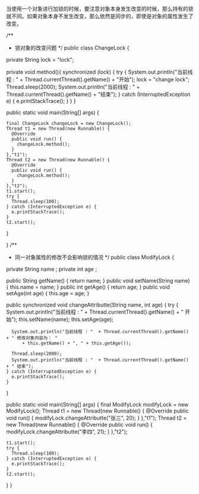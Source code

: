 
当使用一个对象进行加锁的时候，要注意对象本身发生改变的时候，那么持有的锁就不同。如果对象本身不发生改变，那么依然是同步的，即使是对象的属性发生了改变。

/**
 * 锁对象的改变问题
 */
public class ChangeLock {

  private String lock = "lock";

  private void method(){
    synchronized (lock) {
      try {
        System.out.println("当前线程 : "  + Thread.currentThread().getName() + "开始");
        lock = "change lock";
        Thread.sleep(2000);
        System.out.println("当前线程 : "  + Thread.currentThread().getName() + "结束");
      } catch (InterruptedException e) {
        e.printStackTrace();
      }
    }
  }

  public static void main(String[] args) {

    final ChangeLock changeLock = new ChangeLock();
    Thread t1 = new Thread(new Runnable() {
      @Override
      public void run() {
        changeLock.method();
      }
    },"t1");
    Thread t2 = new Thread(new Runnable() {
      @Override
      public void run() {
        changeLock.method();
      }
    },"t2");
    t1.start();
    try {
      Thread.sleep(100);
    } catch (InterruptedException e) {
      e.printStackTrace();
    }
    t2.start();
  }

}
/**
 * 同一对象属性的修改不会影响锁的情况
 */
public class ModifyLock {

  private String name ;
  private int age ;

  public String getName() {
    return name;
  }
  public void setName(String name) {
    this.name = name;
  }
  public int getAge() {
    return age;
  }
  public void setAge(int age) {
    this.age = age;
  }

  public synchronized void changeAttributte(String name, int age) {
    try {
      System.out.println("当前线程 : "  + Thread.currentThread().getName() + " 开始");
      this.setName(name);
      this.setAge(age);

      System.out.println("当前线程 : "  + Thread.currentThread().getName() + " 修改对象内容为： " 
          + this.getName() + ", " + this.getAge());

      Thread.sleep(2000);
      System.out.println("当前线程 : "  + Thread.currentThread().getName() + " 结束");
    } catch (InterruptedException e) {
      e.printStackTrace();
    }
  }

  public static void main(String[] args) {
    final ModifyLock modifyLock = new ModifyLock();
    Thread t1 = new Thread(new Runnable() {
      @Override
      public void run() {
        modifyLock.changeAttributte("张三", 20);
      }
    },"t1");
    Thread t2 = new Thread(new Runnable() {
      @Override
      public void run() {
        modifyLock.changeAttributte("李四", 21);
      }
    },"t2");

    t1.start();
    try {
      Thread.sleep(100);
    } catch (InterruptedException e) {
      e.printStackTrace();
    }
    t2.start();
  } 
}